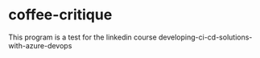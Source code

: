 # coffee-critique
This program is a test for the linkedin course developing-ci-cd-solutions-with-azure-devops
